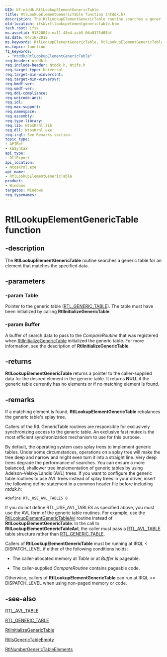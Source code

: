 ```yaml
---
UID: NF:ntddk.RtlLookupElementGenericTable
title: RtlLookupElementGenericTable function (ntddk.h)
description: The RtlLookupElementGenericTable routine searches a generic table for an element that matches the specified data.
old-location: ifsk\rtllookupelementgenerictable.htm
tech.root: ifsk
ms.assetid: 9182084b-ea11-48e4-acb5-06a8375d05bf
ms.date: 04/16/2018
ms.keywords: RtlLookupElementGenericTable, RtlLookupElementGenericTable routine [Installable File System Drivers], ifsk.rtllookupelementgenerictable, ntddk/RtlLookupElementGenericTable, rtlref_609e7ba3-35a1-40e8-9e94-f16605e52155.xml
ms.topic: function
f1_keywords:
 - "ntddk/RtlLookupElementGenericTable"
req.header: ntddk.h
req.include-header: Ntddk.h, Ntifs.h
req.target-type: Universal
req.target-min-winverclnt: 
req.target-min-winversvr: 
req.kmdf-ver: 
req.umdf-ver: 
req.ddi-compliance: 
req.unicode-ansi: 
req.idl: 
req.max-support: 
req.namespace: 
req.assembly: 
req.type-library: 
req.lib: NtosKrnl.lib
req.dll: NtosKrnl.exe
req.irql: See Remarks section.
topic_type:
- APIRef
- kbSyntax
api_type:
- DllExport
api_location:
- NtosKrnl.exe
api_name:
- RtlLookupElementGenericTable
product:
- Windows
targetos: Windows
req.typenames: 
---
```


# RtlLookupElementGenericTable function

## -description

The **RtlLookupElementGenericTable** routine searches a generic table for an element that matches the specified data.

## -parameters

### -param Table

Pointer to the generic table ([RTL_GENERIC_TABLE](ns-ntddk-_rtl_generic_table.md)). The table must have been initialized by calling **RtlInitializeGenericTable**.

### -param Buffer

A buffer of search data to pass to the *CompareRoutine* that was registered when [RtlInitializeGenericTable](nf-ntddk-rtlinitializegenerictable.md) initialized the generic table. For more information, see the description of **RtlInitializeGenericTable**.

## -returns

**RtlLookupElementGenericTable** returns a pointer to the caller-supplied data for the desired element in the generic table. It returns **NULL** if the generic table currently has no elements or if no matching element is found.

## -remarks

If a matching element is found, **RtlLookupElementGenericTable** rebalances the generic table's splay tree.

Callers of the Rtl..GenericTable routines are responsible for exclusively synchronizing access to the generic table. An exclusive fast mutex is the most efficient synchronization mechanism to use for this purpose.

By default, the operating system uses splay trees to implement generic tables. Under some circumstances, operations on a splay tree will make the tree deep and narrow and might even turn it into a straight line. Very deep trees degrade the performance of searches. You can ensure a more balanced, shallower tree implementation of generic tables by using Adelson-Velsky/Landis (AVL) trees. If you want to configure the generic table routines to use AVL trees instead of splay trees in your driver, insert the following define statement in a common header file before including *ntddk.h*:

```
#define RTL_USE_AVL_TABLES 0
```

If you do not define RTL_USE_AVL_TABLES as specified above, you must use the AVL form of the generic table routines. For example, use the [RtlLookupElementGenericTableAvl](nf-ntddk-rtllookupelementgenerictableavl.md) routine instead of **RtlLookupElementGenericTable**. In the call to **RtlLookupElementGenericTableAvl**, the caller must pass a [RTL_AVL_TABLE](ns-ntddk-_rtl_avl_table.md) table structure rather than [RTL_GENERIC_TABLE](ns-ntddk-_rtl_generic_table.md).

Callers of **RtlLookupElementGenericTable** must be running at IRQL < DISPATCH_LEVEL if either of the following conditions holds:

* The caller-allocated memory at *Table* or at *Buffer* is pageable.

* The caller-supplied *CompareRoutine* contains pageable code.

Otherwise, callers of **RtlLookupElementGenericTable** can run at IRQL <= DISPATCH_LEVEL when using non-paged memory or code.

## -see-also

[RTL_AVL_TABLE](ns-ntddk-_rtl_avl_table.md)

[RTL_GENERIC_TABLE](ns-ntddk-_rtl_generic_table.md)

[RtlInitializeGenericTable](nf-ntddk-rtlinitializegenerictable.md)

[RtlIsGenericTableEmpty](nf-ntddk-rtlisgenerictableempty.md)

[RtlNumberGenericTableElements](nf-ntddk-rtlnumbergenerictableelements.md)
